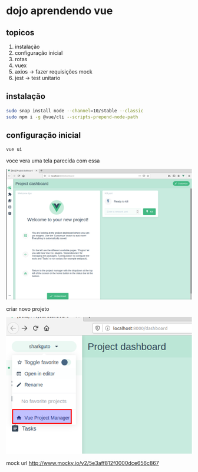 # dojo aprendendo vue

## topicos

1. instalação
2. configuração inicial
3. rotas
4. vuex
5. axios -> fazer requisições mock
6. jest -> test unitario

## instalação

```bash
sudo snap install node --channel=10/stable --classic
sudo npm i -g @vue/cli --scripts-prepend-node-path
```

## configuração inicial

```bash
vue ui
```

voce vera uma tela parecida com essa

![1](./pictures/2.png)

criar novo projeto

![2](./pictures/2.1.png)




mock url http://www.mocky.io/v2/5e3aff812f0000dce656c867